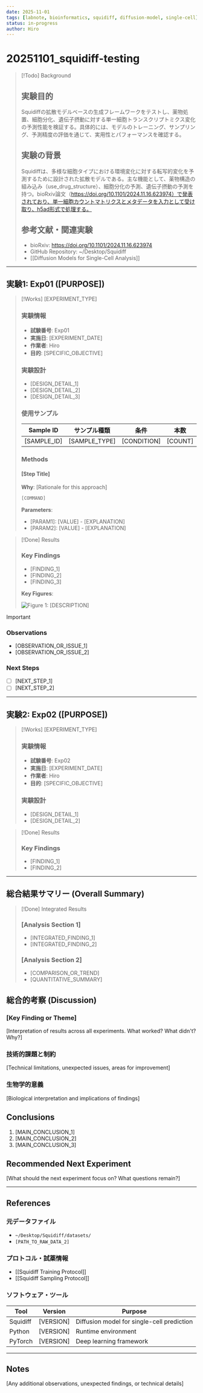 ```yaml
---
date: 2025-11-01
tags: [labnote, bioinformatics, squidiff, diffusion-model, single-cell]
status: in-progress
author: Hiro
---
```


# 20251101_squidiff-testing

>[!Todo] Background
>
>## 実験目的
>
>Squidiffの拡散モデルベースの生成フレームワークをテストし、薬物処置、細胞分化、遺伝子摂動に対する単一細胞トランスクリプトミクス変化の予測性能を検証する。具体的には、モデルのトレーニング、サンプリング、予測精度の評価を通じて、実用性とパフォーマンスを確認する。
>
>## 実験の背景
>
>Squidiffは、多様な細胞タイプにおける環境変化に対する転写的変化を予測するために設計された拡散モデルである。主な機能として、薬物構造の組み込み（use_drug_structure）、細胞分化の予測、遺伝子摂動の予測を持つ。bioRxiv論文（https://doi.org/10.1101/2024.11.16.623974）で発表されており、単一細胞カウントマトリクスとメタデータを入力として受け取り、h5ad形式で処理する。
>
>## 参考文献・関連実験
>
>- bioRxiv: https://doi.org/10.1101/2024.11.16.623974
>- GitHub Repository: ~/Desktop/Squidiff
>- [[Diffusion Models for Single-Cell Analysis]]

---

## 実験1: Exp01 ([PURPOSE])

>[!Works] [EXPERIMENT_TYPE]
>
>### 実験情報
>- **試験番号**: Exp01
>- **実施日**: [EXPERIMENT_DATE]
>- **作業者**: Hiro
>- **目的**: [SPECIFIC_OBJECTIVE]
>
>### 実験設計
>- [DESIGN_DETAIL_1]
>- [DESIGN_DETAIL_2]
>- [DESIGN_DETAIL_3]
>
>### 使用サンプル
>
>| Sample ID | サンプル種類 | 条件 | 本数 | 備考 |
>|-----------|------------|------|------|------|
>| [SAMPLE_ID] | [SAMPLE_TYPE] | [CONDITION] | [COUNT] | [NOTES] |
>
>### Methods
>
>#### [Step Title]
>
>**Why**: [Rationale for this approach]
>
>```bash
>[COMMAND]
>```
>
>**Parameters**:
>- [PARAM1]: [VALUE] - [EXPLANATION]
>- [PARAM2]: [VALUE] - [EXPLANATION]

>[!Done] Results
>
>### Key Findings
>
>- [FINDING_1]
>- [FINDING_2]
>- [FINDING_3]
>
>**Key Figures**:
>
>![Figure 1: [DESCRIPTION]](results/20251101_squidiff-testing/exp01/[figure_name].png)

>[!Important]
>
>### Observations
>
>- [OBSERVATION_OR_ISSUE_1]
>- [OBSERVATION_OR_ISSUE_2]
>
>### Next Steps
>
>- [ ] [NEXT_STEP_1]
>- [ ] [NEXT_STEP_2]

---

## 実験2: Exp02 ([PURPOSE])

>[!Works] [EXPERIMENT_TYPE]
>
>### 実験情報
>- **試験番号**: Exp02
>- **実施日**: [EXPERIMENT_DATE]
>- **作業者**: Hiro
>- **目的**: [SPECIFIC_OBJECTIVE]
>
>### 実験設計
>- [DESIGN_DETAIL_1]
>- [DESIGN_DETAIL_2]

>[!Done] Results
>
>### Key Findings
>
>- [FINDING_1]
>- [FINDING_2]

---

## 総合結果サマリー (Overall Summary)

>[!Done] Integrated Results
>
>### [Analysis Section 1]
>
>- [INTEGRATED_FINDING_1]
>- [INTEGRATED_FINDING_2]
>
>### [Analysis Section 2]
>
>- [COMPARISON_OR_TREND]
>- [QUANTITATIVE_SUMMARY]

## 総合的考察 (Discussion)

### [Key Finding or Theme]

[Interpretation of results across all experiments. What worked? What didn't? Why?]

### 技術的課題と制約

[Technical limitations, unexpected issues, areas for improvement]

### 生物学的意義

[Biological interpretation and implications of findings]

## Conclusions

1. [MAIN_CONCLUSION_1]
2. [MAIN_CONCLUSION_2]
3. [MAIN_CONCLUSION_3]

## Recommended Next Experiment

[What should the next experiment focus on? What questions remain?]

---

## References

### 元データファイル

- `~/Desktop/Squidiff/datasets/`
- `[PATH_TO_RAW_DATA_2]`

### プロトコル・試薬情報

- [[Squidiff Training Protocol]]
- [[Squidiff Sampling Protocol]]

### ソフトウェア・ツール

| Tool | Version | Purpose |
|------|---------|---------|
| Squidiff | [VERSION] | Diffusion model for single-cell prediction |
| Python | [VERSION] | Runtime environment |
| PyTorch | [VERSION] | Deep learning framework |

---

## Notes

[Any additional observations, unexpected findings, or technical details]
